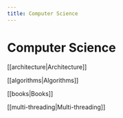 ```yaml
---
title: Computer Science
---
```


# Computer Science

[[architecture|Architecture]]

[[algorithms|Algorithms]]

[[books|Books]]

[[multi-threading|Multi-threading]]
